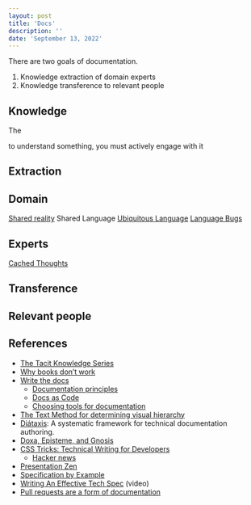 ```yaml
---
layout: post
title: 'Docs'
description: ''
date: 'September 13, 2022'
---
```


There are two goals of documentation.

1. Knowledge extraction of domain experts
2. Knowledge transference to relevant people

## Knowledge

The

to understand something, you must actively engage with it

## Extraction

## Domain

[Shared reality](https://www.lesswrong.com/posts/73QyjLymEak4L8RDC/shared-reality-a-key-driver-of-human-behavior)
Shared Language
[Ubiquitous Language](https://thedomaindrivendesign.io/developing-the-ubiquitous-language/)
[Language Bugs](https://www.lesswrong.com/posts/sc6Gv4Gbc7FNGJH5N/hard-questions-are-language-bugs)

## Experts

[Cached Thoughts](https://www.lesswrong.com/tag/cached-thoughts)

## Transference

## Relevant people


## References

- [The Tacit Knowledge Series](https://commoncog.com/the-tacit-knowledge-series/)
- [Why books donʼt work](https://andymatuschak.org/books/)
- [Write the docs](https://www.writethedocs.org/guide/)
    - [Documentation principles](https://www.writethedocs.org/guide/writing/docs-principles/)
    - [Docs as Code](https://www.writethedocs.org/guide/docs-as-code/)
    - [Choosing tools for documentation](https://www.writethedocs.org/guide/choosing-tools/)
- [The Text Method for determining visual hierarchy](https://www.the-haystack.com/2022/01/06/the-text-method-for-determining-visual-hierarchy/)
- [Diátaxis](https://diataxis.fr/): A systematic framework for technical documentation authoring.
- [Doxa, Episteme, and Gnosis](https://www.lesswrong.com/posts/vGj9QcxCryjeD2r3m/doxa-episteme-and-gnosis)
- [CSS Tricks: Technical Writing for Developers](https://css-tricks.com/technical-writing-for-developers/)
    - [Hacker news](https://news.ycombinator.com/item?id=32110690)
- [Presentation Zen](https://www.presentationzen.com/presentationzen/)
- [Specification by Example](https://www.theseosprint.com/p/specification-by-example-and-seo)
- [Writing An Effective Tech Spec](https://yougotthis.io/library/writing-an-effective-tech-spec/) (video)
- [Pull requests are a form of documentation](https://ben.balter.com/2023/05/19/pull-requests-are-a-form-of-documentations/)

